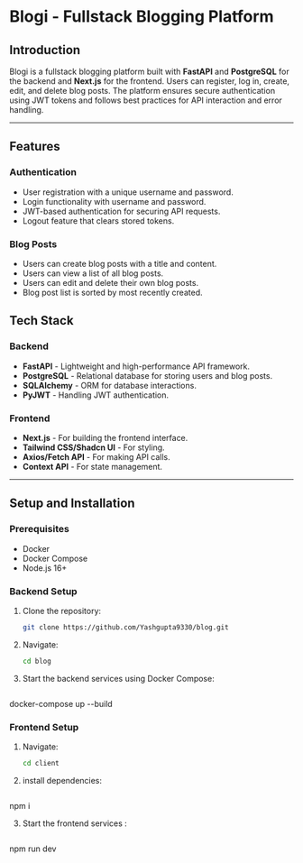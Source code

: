 # Blogi - Fullstack Blogging Platform

## Introduction

Blogi is a fullstack blogging platform built with **FastAPI** and **PostgreSQL** for the backend and **Next.js** for the frontend. Users can register, log in, create, edit, and delete blog posts. The platform ensures secure authentication using JWT tokens and follows best practices for API interaction and error handling.

---

## Features

### Authentication

- User registration with a unique username and password.
- Login functionality with username and password.
- JWT-based authentication for securing API requests.
- Logout feature that clears stored tokens.

### Blog Posts

- Users can create blog posts with a title and content.
- Users can view a list of all blog posts.
- Users can edit and delete their own blog posts.
- Blog post list is sorted by most recently created.

## Tech Stack

### Backend

- **FastAPI** - Lightweight and high-performance API framework.
- **PostgreSQL** - Relational database for storing users and blog posts.
- **SQLAlchemy** - ORM for database interactions.
- **PyJWT** - Handling JWT authentication.

### Frontend

- **Next.js** - For building the frontend interface.
- **Tailwind CSS/Shadcn UI** - For styling.
- **Axios/Fetch API** - For making API calls.
- **Context API** - For state management.

---

## Setup and Installation

### Prerequisites

- Docker
- Docker Compose
- Node.js 16+

### Backend Setup

1. Clone the repository:
   ```sh
   git clone https://github.com/Yashgupta9330/blog.git

2. Navigate:
   ```sh
   cd blog

3. Start the backend services using Docker Compose:
   ```sh
  docker-compose up --build


### Frontend Setup


1. Navigate:
   ```sh
   cd client

2. install dependencies:
   ```sh
  npm i

3. Start the frontend services :
   ```sh
  npm run dev